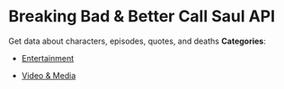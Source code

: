 # Breaking Bad & Better Call Saul API


Get data about characters, episodes, quotes, and deaths
**Categories**:

- [Entertainment](https://github/awesome-apis/awesome-apis#entertainment)

- [Video & Media](https://github/awesome-apis/awesome-apis#video-and-media)



